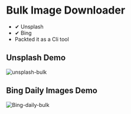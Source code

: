 # Bulk Image Downloader
- ✔ Unsplash
- ✔ Bing
- Packted it as a Cli tool


## Unsplash Demo
![unsplash-bulk](https://user-images.githubusercontent.com/12936435/116474214-09eeb180-a89a-11eb-8523-bc474bafcd4d.gif)

## Bing  Daily Images Demo
![Bing-daily-bulk](https://user-images.githubusercontent.com/12936435/116474468-5e922c80-a89a-11eb-8374-57518f601029.gif)
